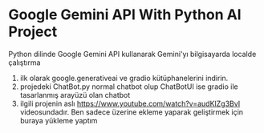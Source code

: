 # Google Gemini API With Python AI Project
Python dilinde Google Gemini API kullanarak Gemini'yı bilgisayarda localde çalıştırma

1. ilk olarak google.generativeai ve gradio kütüphanelerini indirin.
2. projedeki ChatBot.py normal chatbot olup ChatBotUI ise gradio ile tasarlanmış arayüzü olan chatbot
3. ilgili projenin aslı https://www.youtube.com/watch?v=audKIZg3BvI videosundadır. Ben sadece üzerine ekleme yaparak geliştirmek için buraya yükleme yaptım
